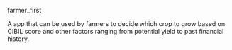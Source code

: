 farmer_first

A app that can be used by farmers to decide which crop to grow based on CIBIL score and other factors ranging from potential yield to past financial history.

